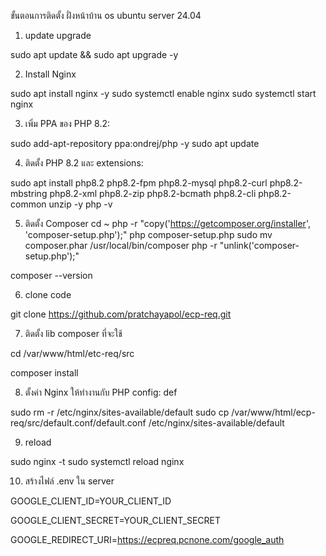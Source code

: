 ขั้นตอนการติดตั้ง ฝั่งหน้าบ้าน os ubuntu server 24.04
1. update upgrade

sudo apt update && sudo apt upgrade -y

2. Install Nginx

sudo apt install nginx -y
sudo systemctl enable nginx
sudo systemctl start nginx


3. เพิ่ม PPA ของ PHP 8.2:

sudo add-apt-repository ppa:ondrej/php -y
sudo apt update

4. ติดตั้ง PHP 8.2 และ extensions:

sudo apt install php8.2 php8.2-fpm php8.2-mysql php8.2-curl php8.2-mbstring php8.2-xml php8.2-zip php8.2-bcmath php8.2-cli php8.2-common unzip -y
php -v

5. ติดตั้ง Composer
cd ~
php -r "copy('https://getcomposer.org/installer', 'composer-setup.php');"
php composer-setup.php
sudo mv composer.phar /usr/local/bin/composer
php -r "unlink('composer-setup.php');"

composer --version

6. clone code

git clone https://github.com/pratchayapol/ecp-req.git

7. ติดตั้ง lib composer ที่จะใช้

cd /var/www/html/etc-req/src

composer install

8. ตั้งค่า Nginx ให้ทำงานกับ PHP config: def

sudo rm -r /etc/nginx/sites-available/default
sudo cp /var/www/html/ecp-req/src/default.conf/default.conf /etc/nginx/sites-available/default

9. reload

sudo nginx -t
sudo systemctl reload nginx

10. สร้างไฟล์ .env ใน server

GOOGLE_CLIENT_ID=YOUR_CLIENT_ID

GOOGLE_CLIENT_SECRET=YOUR_CLIENT_SECRET

GOOGLE_REDIRECT_URI=https://ecpreq.pcnone.com/google_auth
